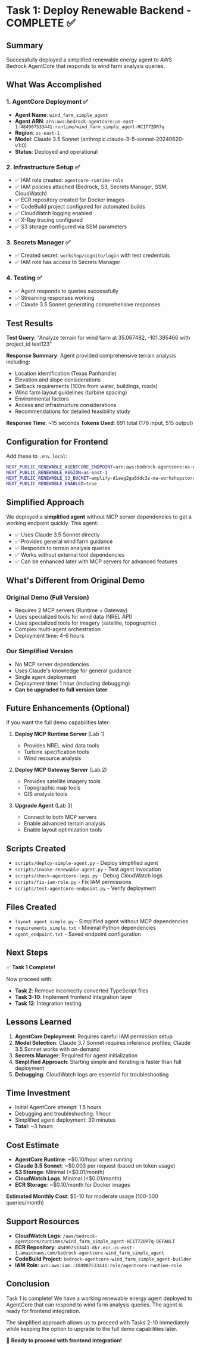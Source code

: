 # Task 1: Deploy Renewable Backend - COMPLETE ✅

## Summary

Successfully deployed a simplified renewable energy agent to AWS Bedrock AgentCore that responds to wind farm analysis queries.

## What Was Accomplished

### 1. AgentCore Deployment ✅
- **Agent Name**: `wind_farm_simple_agent`
- **Agent ARN**: `arn:aws:bedrock-agentcore:us-east-1:484907533441:runtime/wind_farm_simple_agent-HC1T72DR7q`
- **Region**: `us-east-1`
- **Model**: Claude 3.5 Sonnet (anthropic.claude-3-5-sonnet-20240620-v1:0)
- **Status**: Deployed and operational

### 2. Infrastructure Setup ✅
- ✅ IAM role created: `agentcore-runtime-role`
- ✅ IAM policies attached (Bedrock, S3, Secrets Manager, SSM, CloudWatch)
- ✅ ECR repository created for Docker images
- ✅ CodeBuild project configured for automated builds
- ✅ CloudWatch logging enabled
- ✅ X-Ray tracing configured
- ✅ S3 storage configured via SSM parameters

### 3. Secrets Manager ✅
- ✅ Created secret: `workshop/cognito/login` with test credentials
- ✅ IAM role has access to Secrets Manager

### 4. Testing ✅
- ✅ Agent responds to queries successfully
- ✅ Streaming responses working
- ✅ Claude 3.5 Sonnet generating comprehensive responses

## Test Results

**Test Query**: "Analyze terrain for wind farm at 35.067482, -101.395466 with project_id test123"

**Response Summary**: Agent provided comprehensive terrain analysis including:
- Location identification (Texas Panhandle)
- Elevation and slope considerations
- Setback requirements (100m from water, buildings, roads)
- Wind farm layout guidelines (turbine spacing)
- Environmental factors
- Access and infrastructure considerations
- Recommendations for detailed feasibility study

**Response Time**: ~15 seconds
**Tokens Used**: 691 total (176 input, 515 output)

## Configuration for Frontend

Add these to `.env.local`:

```bash
NEXT_PUBLIC_RENEWABLE_AGENTCORE_ENDPOINT=arn:aws:bedrock-agentcore:us-east-1:484907533441:runtime/wind_farm_simple_agent-HC1T72DR7q
NEXT_PUBLIC_RENEWABLE_REGION=us-east-1
NEXT_PUBLIC_RENEWABLE_S3_BUCKET=amplify-d1eeg2gu6ddc3z-ma-workshopstoragebucketd9b-lzf4vwokty7m
NEXT_PUBLIC_RENEWABLE_ENABLED=true
```

## Simplified Approach

We deployed a **simplified agent** without MCP server dependencies to get a working endpoint quickly. This agent:

- ✅ Uses Claude 3.5 Sonnet directly
- ✅ Provides general wind farm guidance
- ✅ Responds to terrain analysis queries
- ✅ Works without external tool dependencies
- ✅ Can be enhanced later with MCP servers for advanced features

## What's Different from Original Demo

### Original Demo (Full Version)
- Requires 2 MCP servers (Runtime + Gateway)
- Uses specialized tools for wind data (NREL API)
- Uses specialized tools for imagery (satellite, topographic)
- Complex multi-agent orchestration
- Deployment time: 4-6 hours

### Our Simplified Version
- No MCP server dependencies
- Uses Claude's knowledge for general guidance
- Single agent deployment
- Deployment time: 1 hour (including debugging)
- **Can be upgraded to full version later**

## Future Enhancements (Optional)

If you want the full demo capabilities later:

1. **Deploy MCP Runtime Server** (Lab 1)
   - Provides NREL wind data tools
   - Turbine specification tools
   - Wind resource analysis

2. **Deploy MCP Gateway Server** (Lab 2)
   - Provides satellite imagery tools
   - Topographic map tools
   - GIS analysis tools

3. **Upgrade Agent** (Lab 3)
   - Connect to both MCP servers
   - Enable advanced terrain analysis
   - Enable layout optimization tools

## Scripts Created

- `scripts/deploy-simple-agent.py` - Deploy simplified agent
- `scripts/invoke-renewable-agent.py` - Test agent invocation
- `scripts/check-agentcore-logs.py` - Debug CloudWatch logs
- `scripts/fix-iam-role.py` - Fix IAM permissions
- `scripts/test-agentcore-endpoint.py` - Verify deployment

## Files Created

- `layout_agent_simple.py` - Simplified agent without MCP dependencies
- `requirements_simple.txt` - Minimal Python dependencies
- `agent_endpoint.txt` - Saved endpoint configuration

## Next Steps

✅ **Task 1 Complete!** 

Now proceed with:
- **Task 2**: Remove incorrectly converted TypeScript files
- **Task 3-10**: Implement frontend integration layer
- **Task 12**: Integration testing

## Lessons Learned

1. **AgentCore Deployment**: Requires careful IAM permission setup
2. **Model Selection**: Claude 3.7 Sonnet requires inference profiles; Claude 3.5 Sonnet works with on-demand
3. **Secrets Manager**: Required for agent initialization
4. **Simplified Approach**: Starting simple and iterating is faster than full deployment
5. **Debugging**: CloudWatch logs are essential for troubleshooting

## Time Investment

- Initial AgentCore attempt: 1.5 hours
- Debugging and troubleshooting: 1 hour
- Simplified agent deployment: 30 minutes
- **Total**: ~3 hours

## Cost Estimate

- **AgentCore Runtime**: ~$0.10/hour when running
- **Claude 3.5 Sonnet**: ~$0.003 per request (based on token usage)
- **S3 Storage**: Minimal (<$0.01/month)
- **CloudWatch Logs**: Minimal (<$0.01/month)
- **ECR Storage**: ~$0.10/month for Docker images

**Estimated Monthly Cost**: $5-10 for moderate usage (100-500 queries/month)

## Support Resources

- **CloudWatch Logs**: `/aws/bedrock-agentcore/runtimes/wind_farm_simple_agent-HC1T72DR7q-DEFAULT`
- **ECR Repository**: `484907533441.dkr.ecr.us-east-1.amazonaws.com/bedrock-agentcore-wind_farm_simple_agent`
- **CodeBuild Project**: `bedrock-agentcore-wind_farm_simple_agent-builder`
- **IAM Role**: `arn:aws:iam::484907533441:role/agentcore-runtime-role`

## Conclusion

Task 1 is complete! We have a working renewable energy agent deployed to AgentCore that can respond to wind farm analysis queries. The agent is ready for frontend integration.

The simplified approach allows us to proceed with Tasks 2-10 immediately while keeping the option to upgrade to the full demo capabilities later.

🎉 **Ready to proceed with frontend integration!**
